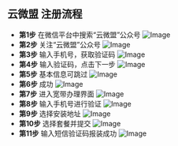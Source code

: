 ## 云微盟 注册流程

- **第1步** 在微信平台中搜索“云微盟”公众号
![Image](1.png)
- **第2步** 关注“云微盟”公众号
![Image](2.png)
- **第3步** 输入手机号，获取验证码
![Image](3.png)
- **第4步** 输入验证码，点击下一步
![Image](4.png)
- **第5步** 基本信息可跳过
![Image](5.png)
- **第6步** 成功
![Image](6.png)
- **第7步** 进入宽带办理界面
![Image](7.png)
- **第8步** 输入手机号进行验证
![Image](8.png)
- **第9步** 选择安装地址
![Image](9.png)
- **第10步** 选择套餐并提交
![Image](10.png)
- **第11步** 输入短信验证码报装成功
![Image](11.png)

